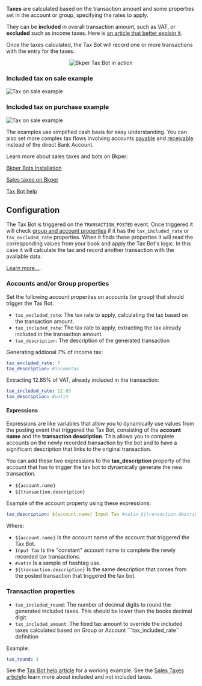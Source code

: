 
**Taxes** are calculated based on the transaction amount and some properties set in the account or group, specifying the rates to apply.

They can be **included** in overall transaction amount, such as VAT, or **excluded** such as income taxes. Here is [an article that better explain it](https://octobat.zendesk.com/hc/en-150/articles/360009913159-What-is-the-difference-between-tax-included-vs-tax-excluded-).

Once the taxes calculated, the Tax Bot will record one or more transactions with the entry for the taxes.

<p align="center">
  <img src='https://bkper.com/images/bots/bkper-tax-bot/bkper-tax-bot.gif' alt='Bkper Tax Bot in action'/>
</p>


### Included tax on sale example
![Tax on sale example](https://docs.google.com/drawings/d/e/2PACX-1vSwYOxDA3k5U5I_jVsa2qzJOCXDiUWTLet_TY2VMFetrkGOwjKKNCZb6ygfSLz1V-bWrsDixVvSRRvX/pub?w=936&h=488)


### Included tax on purchase example
![Tax on sale example](https://docs.google.com/drawings/d/e/2PACX-1vSQ5qwre1ivZZulAcKPRARYgpDiOyRdJ52LdaImkVPsCiYZOZGqqkUg-k4YgLhR4GHsOjwv7D5eLDQo/pub?w=936&h=488)
    

The examples use simplified cash basis for easy understanding. You can also set more complex tax flows involving accounts [payable](https://help.bkper.com/en/articles/2569171-accounts-payable) and [receivable](https://help.bkper.com/en/articles/2569170-accounts-receivable) instead of the direct Bank Account.


Learn more about sales taxes and bots on Bkper:

[Bkper Bots Installation](https://help.bkper.com/en/articles/3873607-bkper-bots-installation)    

[Sales taxes on Bkper](https://help.bkper.com/en/articles/2569187-sales-taxes-vat)  

[Tax Bot help](https://help.bkper.com/en/articles/4127778-tax-bot)    

<!-- ## Sponsors ❤

[<img src='https://storage.googleapis.com/bkper-public/logos/ppv-logo.png' height='50'>](http://ppv.com.uy/)
&nbsp;
[<img src='https://storage.googleapis.com/bkper-public/logos/brain-logo.webp' height='50'>](https://www.brain.uy/) -->

## Configuration

The Tax Bot is triggered on the ```TRANSACTION_POSTED``` event. Once triggered it will check [group and account properties](https://help.bkper.com/en/articles/3666485-custom-properties-on-books-and-accounts) if it has the ```tax_included_rate``` or ```tax_excluded_rate``` properties. When it finds these properties it will read the corresponding values from your book and apply the Tax Bot's logic. In this case it will calculate the tax and record another transaction with the available data.      

[Learn more...](https://help.bkper.com/en/articles/4127778-bkper-tax-bot).

### Accounts and/or Group properties

Set the following account properties on accounts (or group) that should trigger the Tax Bot.    

- ```tax_excluded_rate```: The tax rate to apply, calculating the tax based on the transaction amount.
- ```tax_included_rate```: The tax rate to apply, extracting the tax already included in the transaction amount.
- ```tax_description```: The description of the generated transaction


Generating addional 7% of income tax:
```yaml
tax_excluded_rate: 7
tax_description: #incometax
```

Extracting 12.85% of VAT, already included in the transaction:
```yaml
tax_included_rate: 12.85
tax_description: #vatin
```

#### Expressions

Expressions are like variables that allow you to dynamically use values from the posting event that triggered the Tax Bot, consisting of the **account name** and the **transaction description**. This allows you to complete accounts on the newly recorded transaction by the bot and to have a significant description that links to the original transaction. 

You can add these two expressions to the **tax_description** property of the account that has to trigger the tax bot to dynamically generate the new transaction.

- ```${account.name}```  
- ```${transaction.description}```

Example of the account property using these expressions:
``` yaml
tax_description: ${account.name} Input Tax #vatin ${transaction.description}
```
Where:
- ```${account.name}```  Is the account name of the account that triggered the Tax Bot.
- ```Input Tax``` Is the "constant" account name to complete the newly recorded tax transactions.  
- ```#vatin``` Is a sample of hashtag use.
- ```${transaction.description}``` Is the same description that comes from the posted transaction that triggered the tax bot.  


### Transaction properties

- ```tax_included_round```: The number of decimal digits to round the generated included taxes. This should be lower than the books decimal digit.
- ```tax_included_amount```: The fixed tax amount to override the included taxes calculated based on Group or Account ```tax_included_rate`` definition

Example:
```yaml
tax_round: 1
```

See the [Tax Bot help article](https://help.bkper.com/en/articles/4127778-tax-bot) for a working example.
See the [Sales Taxes article](https://help.bkper.com/en/articles/2569187-sales-taxes-vat)to learn more about included and not included taxes. 

